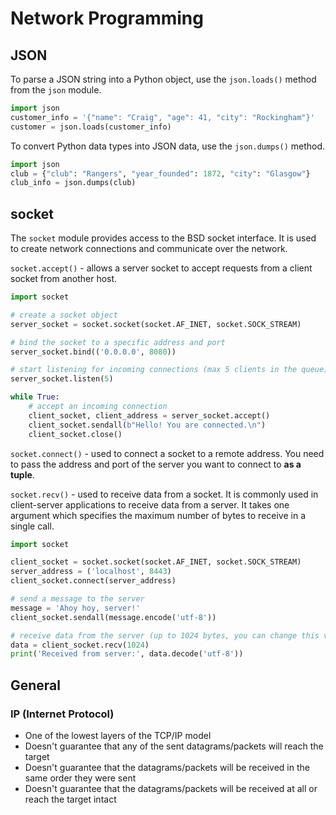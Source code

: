# Network Programming

## JSON
To parse a JSON string into a Python object, use the `json.loads()` method from the `json` module.
```python
import json
customer_info = '{"name": "Craig", "age": 41, "city": "Rockingham"}'
customer = json.loads(customer_info)
```

To convert Python data types into JSON data, use the `json.dumps()` method.
```python
import json
club = {"club": "Rangers", "year_founded": 1872, "city": "Glasgow"}
club_info = json.dumps(club)
```

## socket
The `socket` module provides access to the BSD socket interface. It is used to create network connections and communicate over the network.

`socket.accept()` - allows a server socket to accept requests from a client socket from another host.
```python
import socket

# create a socket object
server_socket = socket.socket(socket.AF_INET, socket.SOCK_STREAM)

# bind the socket to a specific address and port
server_socket.bind(('0.0.0.0', 8080))

# start listening for incoming connections (max 5 clients in the queue)
server_socket.listen(5)

while True:
    # accept an incoming connection
    client_socket, client_address = server_socket.accept()    
    client_socket.sendall(b"Hello! You are connected.\n")
    client_socket.close()
```

`socket.connect()` - used to connect a socket to a remote address. You need to pass the address and port of the server you want to connect to **as a tuple**.

`socket.recv()` - used to receive data from a socket. It is commonly used in client-server applications to receive data from a server. It takes one argument which specifies the maximum number of bytes to receive in a single call.
```python
import socket

client_socket = socket.socket(socket.AF_INET, socket.SOCK_STREAM)
server_address = ('localhost', 8443)
client_socket.connect(server_address)

# send a message to the server
message = 'Ahoy hoy, server!'
client_socket.sendall(message.encode('utf-8'))

# receive data from the server (up to 1024 bytes, you can change this value to receive more bytes in a single call)
data = client_socket.recv(1024)
print('Received from server:', data.decode('utf-8'))
```

## General

### IP (Internet Protocol)
- One of the lowest layers of the TCP/IP model
- Doesn't guarantee that any of the sent datagrams/packets will reach the target
- Doesn't guarantee that the datagrams/packets will be received in the same order they were sent
- Doesn't guarantee that the datagrams/packets will be received at all or reach the target intact